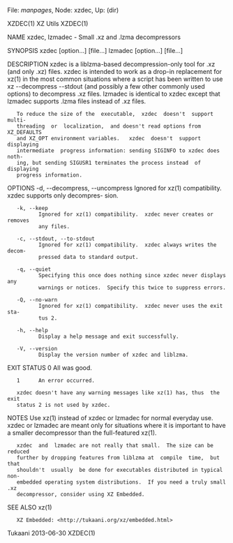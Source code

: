 File: *manpages*,  Node: xzdec,  Up: (dir)

XZDEC(1)                           XZ Utils                           XZDEC(1)



NAME
       xzdec, lzmadec - Small .xz and .lzma decompressors

SYNOPSIS
       xzdec [option...]  [file...]
       lzmadec [option...]  [file...]

DESCRIPTION
       xzdec is a liblzma-based decompression-only tool for .xz (and only .xz)
       files.  xzdec is intended to work as a drop-in replacement for xz(1) in
       the  most  common  situations where a script has been written to use xz
       --decompress --stdout (and possibly a few other commonly used  options)
       to  decompress  .xz  files.   lzmadec is identical to xzdec except that
       lzmadec supports .lzma files instead of .xz files.

       To reduce the size of the  executable,  xzdec  doesn't  support  multi-
       threading  or  localization,  and doesn't read options from XZ_DEFAULTS
       and XZ_OPT environment variables.   xzdec  doesn't  support  displaying
       intermediate  progress information: sending SIGINFO to xzdec does noth-
       ing, but sending SIGUSR1 terminates the process instead  of  displaying
       progress information.

OPTIONS
       -d, --decompress, --uncompress
              Ignored for xz(1) compatibility.  xzdec supports only decompres-
              sion.

       -k, --keep
              Ignored for xz(1) compatibility.  xzdec never creates or removes
              any files.

       -c, --stdout, --to-stdout
              Ignored for xz(1) compatibility.  xzdec always writes the decom-
              pressed data to standard output.

       -q, --quiet
              Specifying this once does nothing since xzdec never displays any
              warnings or notices.  Specify this twice to suppress errors.

       -Q, --no-warn
              Ignored for xz(1) compatibility.  xzdec never uses the exit sta-
              tus 2.

       -h, --help
              Display a help message and exit successfully.

       -V, --version
              Display the version number of xzdec and liblzma.

EXIT STATUS
       0      All was good.

       1      An error occurred.

       xzdec doesn't have any warning messages like xz(1) has, thus  the  exit
       status 2 is not used by xzdec.

NOTES
       Use  xz(1)  instead of xzdec or lzmadec for normal everyday use.  xzdec
       or lzmadec are meant only for situations where it is important to  have
       a smaller decompressor than the full-featured xz(1).

       xzdec  and  lzmadec are not really that small.  The size can be reduced
       further by dropping features from liblzma at  compile  time,  but  that
       shouldn't  usually  be done for executables distributed in typical non-
       embedded operating system distributions.  If you need a truly small .xz
       decompressor, consider using XZ Embedded.

SEE ALSO
       xz(1)

       XZ Embedded: <http://tukaani.org/xz/embedded.html>



Tukaani                           2013-06-30                          XZDEC(1)
